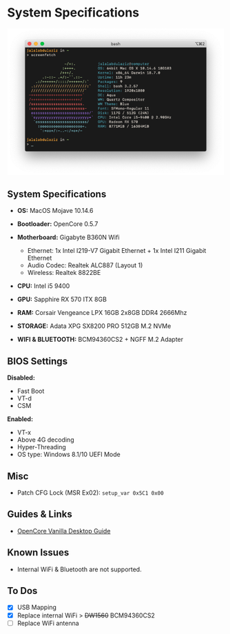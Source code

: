 # System Specifications

![](screenshot.png)

## System Specifications

- **OS:** MacOS Mojave 10.14.6
- **Bootloader:** OpenCore 0.5.7
- **Motherboard:** Gigabyte B360N Wifi
  * Ethernet: 1x Intel I219-V7 Gigabit Ethernet + 1x Intel I211 Gigabit Ethernet
  * Audio Codec: Realtek ALC887 (Layout 1)
  * Wireless: Realtek 8822BE
  
- **CPU:** Intel i5 9400
- **GPU:** Sapphire RX 570 ITX 8GB
- **RAM:** Corsair Vengeance LPX 16GB 2x8GB DDR4 2666Mhz
- **STORAGE:** Adata XPG SX8200 PRO 512GB M.2 NVMe
- **WIFI & BLUETOOTH:** BCM94360CS2 + NGFF M.2 Adapter

## BIOS Settings

**Disabled:**
- Fast Boot
- VT-d
- CSM

**Enabled:**
- VT-x
- Above 4G decoding
- Hyper-Threading
- OS type: Windows 8.1/10 UEFI Mode

## Misc
- Patch CFG Lock (MSR Ex02): `setup_var 0x5C1 0x00`

## Guides & Links

- [OpenCore Vanilla Desktop Guide](https://dortania.github.io/OpenCore-Desktop-Guide/)

## Known Issues

- Internal WiFi & Bluetooth are not supported.

## To Dos

- [x] USB Mapping
- [x] Replace internal WiFi > ~~DW1560~~ BCM94360CS2
- [ ] Replace WiFi antenna